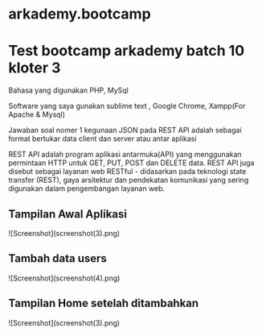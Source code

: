 # arkademy.bootcamp
<h1>Test bootcamp arkademy batch 10 kloter 3</h1>
<p>Bahasa yang digunakan PHP, MySql</p> 
<p>Software yang saya gunakan sublime text , Google Chrome, Xampp(For Apache & Mysql)</p> 
<p>Jawaban soal nomer 1 kegunaan JSON pada REST API adalah sebagai format bertukar data client dan server atau antar aplikasi</p>
<p>REST API adalah program aplikasi antarmuka(API) yang menggunakan permintaan HTTP untuk GET, PUT, POST dan DELETE data.
REST API juga disebut sebagai layanan web RESTful - didasarkan pada teknologi state transfer (REST), gaya arsitektur dan pendekatan komunikasi yang sering digunakan dalam pengembangan layanan web.</p>

<h2>Tampilan Awal Aplikasi</h2>
![Screenshot](screenshot(3).png)

<h2>Tambah data users</h2>
![Screenshot](screenshot(4).png)

<h2>Tampilan Home setelah ditambahkan</h2>
![Screenshot](screenshot(3).png)
